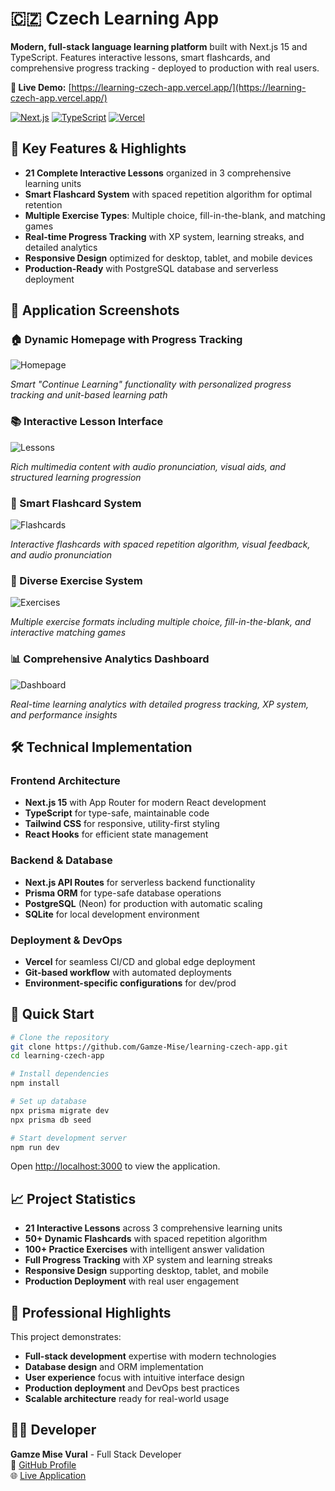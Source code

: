 # 🇨🇿 Czech Learning App

**Modern, full-stack language learning platform** built with Next.js 15 and TypeScript. Features interactive lessons, smart flashcards, and comprehensive progress tracking - deployed to production with real users.

**🚀 Live Demo:** [https://learning-czech-app.vercel.app/](https://learning-czech-app.vercel.app/)

[![Next.js](https://img.shields.io/badge/Next.js-15-black?style=flat-square&logo=next.js)](https://nextjs.org/)
[![TypeScript](https://img.shields.io/badge/TypeScript-blue?style=flat-square&logo=typescript)](https://www.typescriptlang.org/)
[![Vercel](https://img.shields.io/badge/Deployed-Vercel-black?style=flat-square&logo=vercel)](https://learning-czech-app.vercel.app/)

## 🎯 Key Features & Highlights

- **21 Complete Interactive Lessons** organized in 3 comprehensive learning units
- **Smart Flashcard System** with spaced repetition algorithm for optimal retention
- **Multiple Exercise Types**: Multiple choice, fill-in-the-blank, and matching games
- **Real-time Progress Tracking** with XP system, learning streaks, and detailed analytics
- **Responsive Design** optimized for desktop, tablet, and mobile devices
- **Production-Ready** with PostgreSQL database and serverless deployment

## 📸 Application Screenshots

### 🏠 Dynamic Homepage with Progress Tracking

![Homepage](https://private-user-images.githubusercontent.com/101412033/503185769-11eae1aa-8b4d-4d97-a4ec-8590c83871d8.png?jwt=eyJ0eXAiOiJKV1QiLCJhbGciOiJIUzI1NiJ9.eyJpc3MiOiJnaXRodWIuY29tIiwiYXVkIjoicmF3LmdpdGh1YnVzZXJjb250ZW50LmNvbSIsImtleSI6ImtleTUiLCJleHAiOjE3NjA5NjA4MDUsIm5iZiI6MTc2MDk2MDUwNSwicGF0aCI6Ii8xMDE0MTIwMzMvNTAzMTg1NzY5LTExZWFlMWFhLThiNGQtNGQ5Ny1hNGVjLTg1OTBjODM4NzFkOC5wbmc_WC1BbXotQWxnb3JpdGhtPUFXUzQtSE1BQy1TSEEyNTYmWC1BbXotQ3JlZGVudGlhbD1BS0lBVkNPRFlMU0E1M1BRSzRaQSUyRjIwMjUxMDIwJTJGdXMtZWFzdC0xJTJGczMlMkZhd3M0X3JlcXVlc3QmWC1BbXotRGF0ZT0yMDI1MTAyMFQxMTQxNDVaJlgtQW16LUV4cGlyZXM9MzAwJlgtQW16LVNpZ25hdHVyZT1hNjA4NjRmNDg1MzJjYTRjZjIyMGNiY2E5MGI3NTMyMThmMDc3OWUxOWNjNTdmODAwZjExMDk5ZGI4ODc3NDMyJlgtQW16LVNpZ25lZEhlYWRlcnM9aG9zdCJ9.RlmerMyL1e2qAOIqfojrN-qytJMenJufK_aEL0K-X1E)

_Smart "Continue Learning" functionality with personalized progress tracking and unit-based learning path_

### 📚 Interactive Lesson Interface

![Lessons](https://private-user-images.githubusercontent.com/101412033/503186725-811c14e7-3159-4223-b19a-afc7fdd6bad0.png?jwt=eyJ0eXAiOiJKV1QiLCJhbGciOiJIUzI1NiJ9.eyJpc3MiOiJnaXRodWIuY29tIiwiYXVkIjoicmF3LmdpdGh1YnVzZXJjb250ZW50LmNvbSIsImtleSI6ImtleTUiLCJleHAiOjE3NjA5NjA4MDUsIm5iZiI6MTc2MDk2MDUwNSwicGF0aCI6Ii8xMDE0MTIwMzMvNTAzMTg2NzI1LTgxMWMxNGU3LTMxNTktNDIyMy1iMTlhLWFmYzdmZGQ2YmFkMC5wbmc_WC1BbXotQWxnb3JpdGhtPUFXUzQtSE1BQy1TSEEyNTYmWC1BbXotQ3JlZGVudGlhbD1BS0lBVkNPRFlMU0E1M1BRSzRaQSUyRjIwMjUxMDIwJTJGdXMtZWFzdC0xJTJGczMlMkZhd3M0X3JlcXVlc3QmWC1BbXotRGF0ZT0yMDI1MTAyMFQxMTQxNDVaJlgtQW16LUV4cGlyZXM9MzAwJlgtQW16LVNpZ25hdHVyZT05ZWU5ZTRiNjMzNjU5M2UwNWZjMGJjMDEyMGJhNDMxZmE5ZmZkNzQ3NGI4MjhlNGM5OTVjMThlMmJmYjg3ODVlJlgtQW16LVNpZ25lZEhlYWRlcnM9aG9zdCJ9.Y0xa50Hh00Ri8FRAnlJXNONQh5eT-NVM2quRQSKCiUM)

_Rich multimedia content with audio pronunciation, visual aids, and structured learning progression_

### 🎴 Smart Flashcard System

![Flashcards](https://private-user-images.githubusercontent.com/101412033/503186720-c52118ba-7ff2-4e7b-9918-8b61ccfba6ae.png?jwt=eyJ0eXAiOiJKV1QiLCJhbGciOiJIUzI1NiJ9.eyJpc3MiOiJnaXRodWIuY29tIiwiYXVkIjoicmF3LmdpdGh1YnVzZXJjb250ZW50LmNvbSIsImtleSI6ImtleTUiLCJleHAiOjE3NjA5NjA4MDUsIm5iZiI6MTc2MDk2MDUwNSwicGF0aCI6Ii8xMDE0MTIwMzMvNTAzMTg2NzIwLWM1MjExOGJhLTdmZjItNGU3Yi05OTE4LThiNjFjY2ZiYTZhZS5wbmc_WC1BbXotQWxnb3JpdGhtPUFXUzQtSE1BQy1TSEEyNTYmWC1BbXotQ3JlZGVudGlhbD1BS0lBVkNPRFlMU0E1M1BRSzRaQSUyRjIwMjUxMDIwJTJGdXMtZWFzdC0xJTJGczMlMkZhd3M0X3JlcXVlc3QmWC1BbXotRGF0ZT0yMDI1MTAyMFQxMTQxNDVaJlgtQW16LUV4cGlyZXM9MzAwJlgtQW16LVNpZ25hdHVyZT0xNmFiMzg5YTIyYTJhYjYzZWE4ZjYwODRmNWNkODUwZTBlYjNlMDJhOWEyMDM2ZjI2OGQyNmQ4YWZkNWY2NjdlJlgtQW16LVNpZ25lZEhlYWRlcnM9aG9zdCJ9.Nv0YbOSr3LzXQorp_q2OnNOhA7az7kvhfiS652E3GnE)

_Interactive flashcards with spaced repetition algorithm, visual feedback, and audio pronunciation_

### 🎯 Diverse Exercise System

![Exercises](https://private-user-images.githubusercontent.com/101412033/503186723-931f2c4a-8fae-430c-b840-f4b3e5667b11.png?jwt=eyJ0eXAiOiJKV1QiLCJhbGciOiJIUzI1NiJ9.eyJpc3MiOiJnaXRodWIuY29tIiwiYXVkIjoicmF3LmdpdGh1YnVzZXJjb250ZW50LmNvbSIsImtleSI6ImtleTUiLCJleHAiOjE3NjA5NjA4MDUsIm5iZiI6MTc2MDk2MDUwNSwicGF0aCI6Ii8xMDE0MTIwMzMvNTAzMTg2NzIzLTkzMWYyYzRhLThmYWUtNDMwYy1iODQwLWY0YjNlNTY2N2IxMS5wbmc_WC1BbXotQWxnb3JpdGhtPUFXUzQtSE1BQy1TSEEyNTYmWC1BbXotQ3JlZGVudGlhbD1BS0lBVkNPRFlMU0E1M1BRSzRaQSUyRjIwMjUxMDIwJTJGdXMtZWFzdC0xJTJGczMlMkZhd3M0X3JlcXVlc3QmWC1BbXotRGF0ZT0yMDI1MTAyMFQxMTQxNDVaJlgtQW16LUV4cGlyZXM9MzAwJlgtQW16LVNpZ25hdHVyZT0xMjkxNzNhYTY1MzhmZDI1ZjgxNzUxYWY0YTYyMDdiZDA3OWE5ODdmYmRlODdmYTBlMDNlMmZhNjEyYjhkMTg1JlgtQW16LVNpZ25lZEhlYWRlcnM9aG9zdCJ9.2BZnfwRMyyc2_WMQG1WB0k4DEXxb1zu4biTQS0DEQqI)

_Multiple exercise formats including multiple choice, fill-in-the-blank, and interactive matching games_

### 📊 Comprehensive Analytics Dashboard

![Dashboard](https://private-user-images.githubusercontent.com/101412033/503186724-d366c119-7c49-4c50-9b03-9e173dce381c.png?jwt=eyJ0eXAiOiJKV1QiLCJhbGciOiJIUzI1NiJ9.eyJpc3MiOiJnaXRodWIuY29tIiwiYXVkIjoicmF3LmdpdGh1YnVzZXJjb250ZW50LmNvbSIsImtleSI6ImtleTUiLCJleHAiOjE3NjA5NjA4MDUsIm5iZiI6MTc2MDk2MDUwNSwicGF0aCI6Ii8xMDE0MTIwMzMvNTAzMTg2NzI0LWQzNjZjMTE5LTdjNDktNGM1MC05YjAzLTllMTczZGNlMzgxYy5wbmc_WC1BbXotQWxnb3JpdGhtPUFXUzQtSE1BQy1TSEEyNTYmWC1BbXotQ3JlZGVudGlhbD1BS0lBVkNPRFlMU0E1M1BRSzRaQSUyRjIwMjUxMDIwJTJGdXMtZWFzdC0xJTJGczMlMkZhd3M0X3JlcXVlc3QmWC1BbXotRGF0ZT0yMDI1MTAyMFQxMTQxNDVaJlgtQW16LUV4cGlyZXM9MzAwJlgtQW16LVNpZ25hdHVyZT05YTU5YWU5MmQwMjhkMTlhZTFhMDE4MzIyNjA5MmQ3OTg0OWNmNDVlOGZlYzRiNmQ0MTQyOGI2MTNiNjI3ODExJlgtQW16LVNpZ25lZEhlYWRlcnM9aG9zdCJ9.nWQ_kHj9PyOfbaBn4Ksd2avvzVJeCwfgsGOT5YbeH8s)

_Real-time learning analytics with detailed progress tracking, XP system, and performance insights_

## 🛠️ Technical Implementation

### **Frontend Architecture**

- **Next.js 15** with App Router for modern React development
- **TypeScript** for type-safe, maintainable code
- **Tailwind CSS** for responsive, utility-first styling
- **React Hooks** for efficient state management

### **Backend & Database**

- **Next.js API Routes** for serverless backend functionality
- **Prisma ORM** for type-safe database operations
- **PostgreSQL** (Neon) for production with automatic scaling
- **SQLite** for local development environment

### **Deployment & DevOps**

- **Vercel** for seamless CI/CD and global edge deployment
- **Git-based workflow** with automated deployments
- **Environment-specific configurations** for dev/prod

## 🚀 Quick Start

```bash
# Clone the repository
git clone https://github.com/Gamze-Mise/learning-czech-app.git
cd learning-czech-app

# Install dependencies
npm install

# Set up database
npx prisma migrate dev
npx prisma db seed

# Start development server
npm run dev
```

Open [http://localhost:3000](http://localhost:3000) to view the application.

## 📈 Project Statistics

- **21 Interactive Lessons** across 3 comprehensive learning units
- **50+ Dynamic Flashcards** with spaced repetition algorithm
- **100+ Practice Exercises** with intelligent answer validation
- **Full Progress Tracking** with XP system and learning streaks
- **Responsive Design** supporting desktop, tablet, and mobile
- **Production Deployment** with real user engagement

## 🎯 Professional Highlights

This project demonstrates:

- **Full-stack development** expertise with modern technologies
- **Database design** and ORM implementation
- **User experience** focus with intuitive interface design
- **Production deployment** and DevOps best practices
- **Scalable architecture** ready for real-world usage

## 👨‍💻 Developer

**Gamze Mise Vural** - Full Stack Developer  
📧 [GitHub Profile](https://github.com/Gamze-Mise)  
🌐 [Live Application](https://learning-czech-app.vercel.app/)
